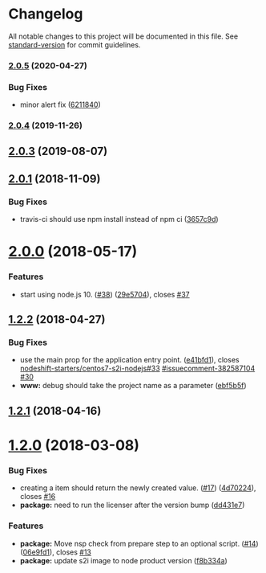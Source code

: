 # Changelog

All notable changes to this project will be documented in this file. See [standard-version](https://github.com/conventional-changelog/standard-version) for commit guidelines.

### [2.0.5](https://github.com/nodeshift-starters/nodejs-rest-http-crud-redhat/compare/v2.0.4...v2.0.5) (2020-04-27)


### Bug Fixes

* minor alert fix ([6211840](https://github.com/nodeshift-starters/nodejs-rest-http-crud-redhat/commit/6211840797da7bd2fa6ed9ab7487089b3f73dd71))

### [2.0.4](https://github.com/nodeshift-starters/nodejs-rest-http-crud-redhat/compare/v2.0.3...v2.0.4) (2019-11-26)

## [2.0.3](https://github.com/nodeshift-starters/nodejs-rest-http-crud-redhat/compare/v2.0.2...v2.0.3) (2019-08-07)



<a name="2.0.1"></a>
## [2.0.1](https://github.com/nodeshift-starters/nodejs-rest-http-crud-redhat/compare/v2.0.0...v2.0.1) (2018-11-09)


### Bug Fixes

* travis-ci should use npm install instead of npm ci ([3657c9d](https://github.com/nodeshift-starters/nodejs-rest-http-crud-redhat/commit/3657c9d))



<a name="2.0.0"></a>
# [2.0.0](https://github.com/nodeshift-starters/nodejs-rest-http-crud-redhat/compare/v1.2.2...v2.0.0) (2018-05-17)


### Features

* start using node.js 10. ([#38](https://github.com/nodeshift-starters/nodejs-rest-http-crud-redhat/issues/38)) ([29e5704](https://github.com/nodeshift-starters/nodejs-rest-http-crud-redhat/commit/29e5704)), closes [#37](https://github.com/nodeshift-starters/nodejs-rest-http-crud-redhat/issues/37)



<a name="1.2.2"></a>
## [1.2.2](https://github.com/nodeshift-starters/nodejs-rest-http-crud-redhat/compare/v1.2.1...v1.2.2) (2018-04-27)


### Bug Fixes

* use the main prop for the application entry point. ([e41bfd1](https://github.com/nodeshift-starters/nodejs-rest-http-crud-redhat/commit/e41bfd1)), closes [nodeshift-starters/centos7-s2i-nodejs#33](https://github.com/nodeshift-starters/centos7-s2i-nodejs/issues/33) [#issuecomment-382587104](https://github.com/nodeshift-starters/nodejs-rest-http-crud-redhat/issues/issuecomment-382587104) [#30](https://github.com/nodeshift-starters/nodejs-rest-http-crud-redhat/issues/30)
* **www:** debug should take the project name as a parameter ([ebf5b5f](https://github.com/nodeshift-starters/nodejs-rest-http-crud-redhat/commit/ebf5b5f))



<a name="1.2.1"></a>
## [1.2.1](https://github.com/nodeshift-starters/nodejs-rest-http-crud-redhat/compare/v1.2.0...v1.2.1) (2018-04-16)



<a name="1.2.0"></a>
# [1.2.0](https://github.com/nodeshift-starters/nodejs-rest-http-crud-redhat/compare/v1.1.1...v1.2.0) (2018-03-08)


### Bug Fixes

* creating a item should return the newly created value.  ([#17](https://github.com/nodeshift-starters/nodejs-rest-http-crud-redhat/issues/17)) ([4d70224](https://github.com/nodeshift-starters/nodejs-rest-http-crud-redhat/commit/4d70224)), closes [#16](https://github.com/nodeshift-starters/nodejs-rest-http-crud-redhat/issues/16)
* **package:** need to run the licenser after the version bump ([dd431e7](https://github.com/nodeshift-starters/nodejs-rest-http-crud-redhat/commit/dd431e7))


### Features

* **package:** Move nsp check from prepare step to an optional script. ([#14](https://github.com/nodeshift-starters/nodejs-rest-http-crud-redhat/issues/14)) ([06e9fd1](https://github.com/nodeshift-starters/nodejs-rest-http-crud-redhat/commit/06e9fd1)), closes [#13](https://github.com/nodeshift-starters/nodejs-rest-http-crud-redhat/issues/13)
* **package:** update s2i image to node product version ([f8b334a](https://github.com/nodeshift-starters/nodejs-rest-http-crud-redhat/commit/f8b334a))

